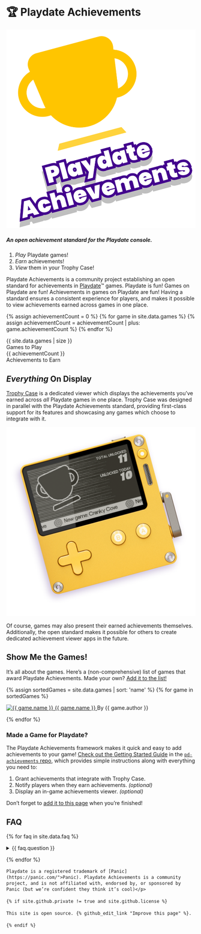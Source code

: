 <div class="section" id="hero">

# 🏆 Playdate Achievements

<div align="center">
	<img src="./assets/images/trophy-hero-alt.png" width="600"/>
</div>

##### An open achievement standard for the Playdate console.

1. _Play_ Playdate games!
2. _Earn_ achievements!
3. _View_ them in your Trophy Case!

Playdate Achievements is a community project establishing an open standard for achievements in [Playdate](https://play.date)™ games. Playdate is fun! Games on Playdate are fun! Achievements in games on Playdate are fun! Having a standard ensures a consistent experience for players, and makes it possible to view achievements earned across games in one place.

{% assign achievementCount = 0 %}
{% for game in site.data.games %}
{% assign achievementCount = achievementCount | plus: game.achievementCount %}
{% endfor %}

<div class="stat-grid grid">
	<div class="stat">
	<div class="number">{{ site.data.games | size }}</div>
		Games to Play
	</div>
	<div class="stat">
		<div class="number">{{ achievementCount }}</div>
		Achievements to Earn
	</div>
</div>

</div> <!-- hero section -->

<div class="section">

## _Everything_ On Display

[Trophy Case](https://gurtt.dev/trophy-case) is a dedicated viewer which displays the achievements you’ve earned across _all_ Playdate games in one place. Trophy Case was designed in parallel with the Playdate Achievements standard, providing first-class support for its features and showcasing any games which choose to integrate with it.

<div align="center">
	<img src="./assets/images/viewers/trophy-case-pd.png" width="600"/>
</div>

Of course, games may also present their earned achievements themselves. Additionally, the open standard makes it possible for others to create dedicated achievement viewer apps in the future.

</div> <!-- trophy case section -->

<div class="section">

## Show Me the Games!

It’s all about the games. Here’s a (non-comprehensive) list of games that award Playdate Achievements. Made your own? [Add it to the list!](#made-a-game-for-playdate)

<div class="game-grid grid">

{% assign sortedGames = site.data.games | sort: 'name' %}
{% for game in sortedGames %}

<div class="game">
	<a href="{{ game.url }}">
		<img src="{{ game.image }}" alt="{{ game.name }}" title="{{ game.name }}" />
    	{{ game.name }}
    </a>
	By {{ game.author }}
</div>

{% endfor %}

</div> <!-- game grid -->
</div> <!-- games section -->

### Made a Game for Playdate?

The Playdate Achievements framework makes it quick and easy to add achievements to your game! [Check out the Getting Started Guide](https://github.com/PlaydateSquad/pd-achievements/blob/main/README.md) in the [`pd-achievements` repo](https://github.com/PlaydateSquad/pd-achievements), which provides simple instructions along with everything you need to:

1. Grant achievements that integrate with Trophy Case.
2. Notify players when they earn achievements. _(optional)_
3. Display an in-game achievements viewer. _(optional)_

Don’t forget to [add it to this page](https://github.com/PlaydateSquad/pd-achievements#contributing) when you’re finished!

<div class="section" id="faq">
<div class="container-lg px-3">

## FAQ

{% for faq in site.data.faq %}

<details><summary>{{ faq.question }}</summary>{{ faq.answer | markdownify }}</details>

{% endfor %}

<div class="footer mt-5 pt-3">

    Playdate is a registered trademark of [Panic](https://panic.com/">Panic). Playdate Achievements is a community project, and is not affiliated with, endorsed by, or sponsored by Panic (but we’re confident they think it’s cool)</p>

    {% if site.github.private != true and site.github.license %}

    This site is open source. {% github_edit_link "Improve this page" %}.

    {% endif %}

  </div>

</div>
</div> <!-- faq section -->
